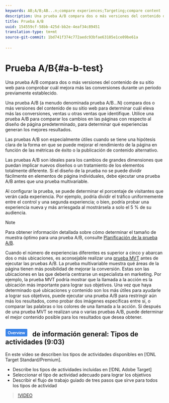 ```yaml
---
keywords: AB;A/B;AB...n;compare experiences;Targeting;compare content
description: Una prueba A/B compara dos o más versiones del contenido de su sitio web para comprobar cuál mejora más las conversiones durante un periodo previamente establecido.
title: Prueba A/B
uuid: 154559cf-58bb-425d-bb2e-4eaf34c89451
translation-type: tm+mt
source-git-commit: 1bd741f374c772aedc93bfae63105e1ce09be61a

---
```



# Prueba A/B{#a-b-test}

Una prueba A/B compara dos o más versiones del contenido de su sitio web para comprobar cuál mejora más las conversiones durante un periodo previamente establecido.

Una prueba A/B (a menudo denominada prueba A/B...N) compara dos o más versiones del contenido de su sitio web para determinar cuál eleva más las conversiones, ventas u otras ventas que identifique. Utilice una prueba A/B para comparar los cambios en las páginas con respecto al diseño de página predeterminado, para determinar qué experiencias generan los mejores resultados.

Las pruebas A/B son especialmente útiles cuando se tiene una hipótesis clara de la forma en que se puede mejorar el rendimiento de la página en función de las métricas de éxito o la publicación de contenido alternativo.

Las pruebas A/B son ideales para los cambios de grandes dimensiones que puedan implicar nuevos diseños o un tratamiento de los elementos totalmente diferente. Si el diseño de la prueba no se puede dividir fácilmente en elementos de página individuales, debe ejecutar una prueba A/B antes que una prueba multivariable.

Al configurar la prueba, se puede determinar el porcentaje de visitantes que verán cada experiencia. Por ejemplo, podría dividir el tráfico uniformemente entre el control y una segunda experiencia; o bien, podría probar una experiencia nueva y más arriesgada al mostrársela a solo el 5 % de su audiencia.

>[!NOTE]
>
>Para obtener información detallada sobre cómo determinar el tamaño de muestra óptimo para una prueba A/B, consulte [Planificación de la prueba A/B](../../c-activities/t-test-ab/sample-size-determination.md#concept_2801F552DB874C20B8A17C1B774C0383).

Cuando el número de experiencias diferentes es superior a cinco y abarcan dos o más ubicaciones, es aconsejable realizar una [prueba MVT](/help/c-activities/c-multivariate-testing/multivariate-testing.md) antes de ejecutar las pruebas A/B. La prueba multivariable muestra qué áreas de la página tienen más posibilidad de mejorar la conversión. Estas son las ubicaciones en las que debería centrarse un especialista en marketing. Por ejemplo, la prueba MVT podría mostrar que la llamada a la acción es la ubicación más importante para lograr sus objetivos. Una vez que haya determinado qué ubicaciones y contenido son los más útiles para ayudarle a lograr sus objetivos, puede ejecutar una prueba A/B para restringir aún más los resultados, como probar dos imágenes específicas entre sí, o comparar las palabras o los colores de una llamada a la acción. Si después de una prueba MVT se realizan una o varias pruebas A/B, puede determinar el mejor contenido posible para los resultados que desea obtener.

## ![Vídeo de capacitación sobre la insignia](/help/assets/overview.png) de información general: Tipos de actividades (9:03)

En este vídeo se describen los tipos de actividades disponibles en [!DNL Target Standard/Premium].

* Describe los tipos de actividades incluidas en [!DNL Adobe Target]
* Seleccionar el tipo de actividad adecuado para lograr los objetivos
* Describir el flujo de trabajo guiado de tres pasos que sirve para todos los tipos de actividad

>[!VIDEO](https://video.tv.adobe.com/v/17386)
